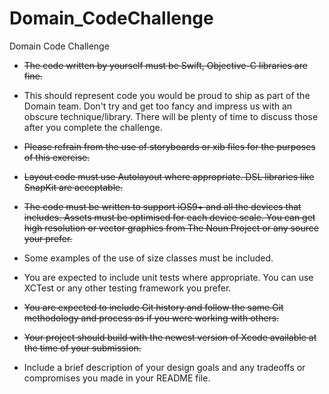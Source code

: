 # Domain_CodeChallenge
Domain Code Challenge

* ~~The code written by yourself must be Swift, Objective-C libraries are fine.~~

* This should represent code you would be proud to ship as part of the Domain team. Don't try and get too fancy and impress us with an obscure technique/library. There will be plenty of time to discuss those after you complete the challenge.

* ~~Please refrain from the use of storyboards or xib files for the purposes of this exercise.~~

* ~~Layout code must use Autolayout where appropriate. DSL libraries like SnapKit are acceptable.~~

* ~~The code must be written to support iOS9+ and all the devices that includes. Assets must be optimised for each device scale. You can get high resolution or vector graphics from The Noun Project or any source your prefer.~~

* Some examples of the use of size classes must be included.

* You are expected to include unit tests where appropriate. You can use XCTest or any other testing framework you prefer.

* ~~You are expected to include Git history and follow the same Git methodology and process as if you were working with others.~~

* ~~Your project should build with the newest version of Xcode available at the time of your submission.~~

* Include a brief description of your design goals and any tradeoffs or compromises you made in your README file.
